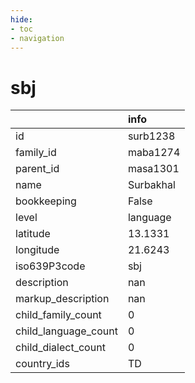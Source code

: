 ```yaml
---
hide:
- toc
- navigation
---
```

# sbj
|                      | info      |
|:---------------------|:----------|
| id                   | surb1238  |
| family_id            | maba1274  |
| parent_id            | masa1301  |
| name                 | Surbakhal |
| bookkeeping          | False     |
| level                | language  |
| latitude             | 13.1331   |
| longitude            | 21.6243   |
| iso639P3code         | sbj       |
| description          | nan       |
| markup_description   | nan       |
| child_family_count   | 0         |
| child_language_count | 0         |
| child_dialect_count  | 0         |
| country_ids          | TD        |
